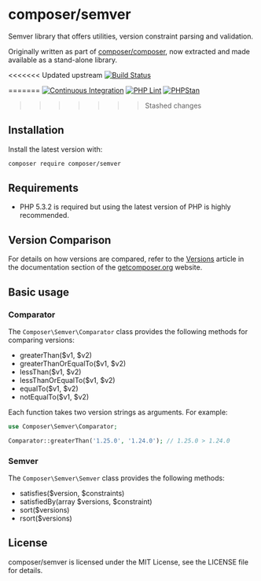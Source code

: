composer/semver
===============

Semver library that offers utilities, version constraint parsing and validation.

Originally written as part of [composer/composer](https://github.com/composer/composer),
now extracted and made available as a stand-alone library.

<<<<<<< Updated upstream
[![Build Status](https://travis-ci.org/composer/semver.svg?branch=master)](https://travis-ci.org/composer/semver)

=======
[![Continuous Integration](https://github.com/composer/semver/actions/workflows/continuous-integration.yml/badge.svg?branch=main)](https://github.com/composer/semver/actions/workflows/continuous-integration.yml)
[![PHP Lint](https://github.com/composer/semver/actions/workflows/lint.yml/badge.svg?branch=main)](https://github.com/composer/semver/actions/workflows/lint.yml)
[![PHPStan](https://github.com/composer/semver/actions/workflows/phpstan.yml/badge.svg?branch=main)](https://github.com/composer/semver/actions/workflows/phpstan.yml)
>>>>>>> Stashed changes

Installation
------------

Install the latest version with:

```bash
composer require composer/semver
```


Requirements
------------

* PHP 5.3.2 is required but using the latest version of PHP is highly recommended.


Version Comparison
------------------

For details on how versions are compared, refer to the [Versions](https://getcomposer.org/doc/articles/versions.md)
article in the documentation section of the [getcomposer.org](https://getcomposer.org) website.


Basic usage
-----------

### Comparator

The `Composer\Semver\Comparator` class provides the following methods for comparing versions:

* greaterThan($v1, $v2)
* greaterThanOrEqualTo($v1, $v2)
* lessThan($v1, $v2)
* lessThanOrEqualTo($v1, $v2)
* equalTo($v1, $v2)
* notEqualTo($v1, $v2)

Each function takes two version strings as arguments. For example:

```php
use Composer\Semver\Comparator;

Comparator::greaterThan('1.25.0', '1.24.0'); // 1.25.0 > 1.24.0
```

### Semver

The `Composer\Semver\Semver` class provides the following methods:

* satisfies($version, $constraints)
* satisfiedBy(array $versions, $constraint)
* sort($versions)
* rsort($versions)


License
-------

composer/semver is licensed under the MIT License, see the LICENSE file for details.
